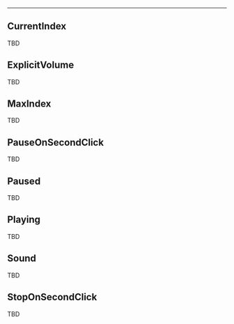 ___

## CurrentIndex

TBD

## ExplicitVolume

TBD

## MaxIndex

TBD

## PauseOnSecondClick

TBD

## Paused

TBD

## Playing

TBD

## Sound

TBD

## StopOnSecondClick

TBD